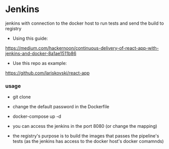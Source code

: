 # Jenkins

jenkins with connection to the docker host to run tests and send the build to registry

- Using this guide:

https://medium.com/hackernoon/continuous-delivery-of-react-app-with-jenkins-and-docker-8a1ae1511b86

- Use this repo as example:

https://github.com/lariskovski/react-app


### usage

- git clone

- change the default password in the Dockerfile

- docker-compose up -d

- you can access the jenkins in the port 8080 (or change the mapping)

- the registry's purpose is to build the images that passes the pipeline's tests (as the jenkins has access to the docker host's docker comamnds)
